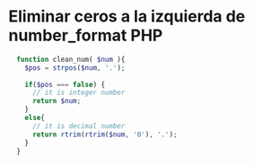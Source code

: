 # Eliminar ceros a la izquierda de number_format PHP

```php
  function clean_num( $num ){
    $pos = strpos($num, '.');
    
    if($pos === false) { 
      // it is integer number
      return $num;
    }
    else{
      // it is decimal number
      return rtrim(rtrim($num, '0'), '.');
    }
  }
```
